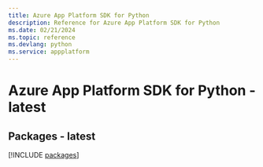 ```yaml
---
title: Azure App Platform SDK for Python
description: Reference for Azure App Platform SDK for Python
ms.date: 02/21/2024
ms.topic: reference
ms.devlang: python
ms.service: appplatform
---
```

# Azure App Platform SDK for Python - latest
## Packages - latest
[!INCLUDE [packages](app-platform-index.md)]